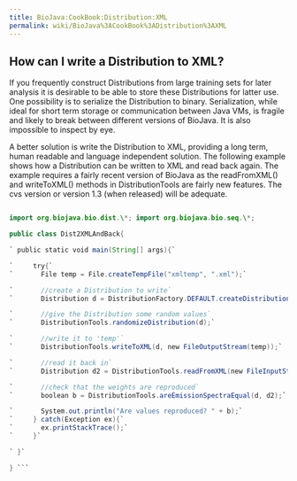 ```yaml
---
title: BioJava:CookBook:Distribution:XML
permalink: wiki/BioJava%3ACookBook%3ADistribution%3AXML
---
```


How can I write a Distribution to XML?
--------------------------------------

If you frequently construct Distributions from large training sets for
later analysis it is desirable to be able to store these Distributions
for latter use. One possibility is to serialize the Distribution to
binary. Serialization, while ideal for short term storage or
communication between Java VMs, is fragile and likely to break between
different versions of BioJava. It is also impossible to inspect by eye.

A better solution is write the Distribution to XML, providing a long
term, human readable and language independent solution. The following
example shows how a Distribution can be written to XML and read back
again. The example requires a fairly recent version of BioJava as the
readFromXML() and writeToXML() methods in DistributionTools are fairly
new features. The cvs version or version 1.3 (when released) will be
adequate.

```java import java.io.\*;

import org.biojava.bio.dist.\*; import org.biojava.bio.seq.\*;

public class Dist2XMLAndBack{

` public static void main(String[] args){`

`     try{`  
`       File temp = File.createTempFile("xmltemp", ".xml");`

`       //create a Distribution to write`  
`       Distribution d = DistributionFactory.DEFAULT.createDistribution(DNATools.getDNA());`

`       //give the Distribution some random values`  
`       DistributionTools.randomizeDistribution(d);`

`       //write it to 'temp'`  
`       DistributionTools.writeToXML(d, new FileOutputStream(temp));`

`       //read it back in`  
`       Distribution d2 = DistributionTools.readFromXML(new FileInputStream(temp));`

`       //check that the weights are reproduced`  
`       boolean b = DistributionTools.areEmissionSpectraEqual(d, d2);`

`       System.out.println("Are values reproduced? " + b);`  
`     } catch(Exception ex){`  
`       ex.printStackTrace();`  
`     }`

` }`

} ```
